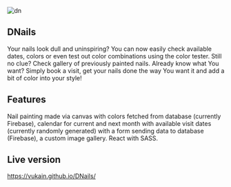 ![dn](https://user-images.githubusercontent.com/55598879/170723404-0c5a688e-08da-4e57-a213-c6abc36d5f21.jpg)

## DNails

Your nails look dull and uninspiring? You can now easily check available dates, colors or even test out color combinations using the color tester. Still no clue? Check gallery of previously painted nails. Already know what You want? Simply book a visit, get your nails done the way You want it and add a bit of color into your style!

## Features

Nail painting made via canvas with colors fetched from database (currently Firebase), calendar for current and next month with available visit dates (currently randomly generated) with a form sending data to database (Firebase), a custom image gallery. React with SASS.

## Live version

https://vukain.github.io/DNails/
